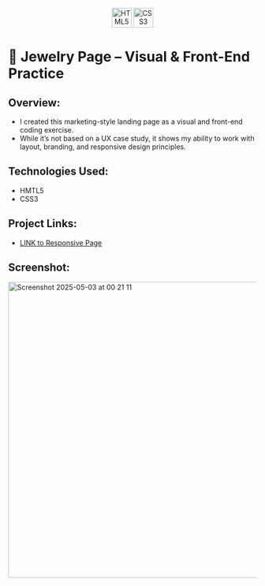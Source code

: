 <p align="center">
  <img src="https://cdn.jsdelivr.net/gh/devicons/devicon/icons/html5/html5-original.svg" alt="HTML5" width="40" />
  <img src="https://cdn.jsdelivr.net/gh/devicons/devicon/icons/css3/css3-original.svg" alt="CSS3" width="40" />
</p>

# 💍 Jewelry Page – Visual & Front-End Practice

## Overview:
- I created this marketing-style landing page as a visual and front-end coding exercise.
- While it’s not based on a UX case study, it shows my ability to work with layout, branding, and responsive design principles.

## Technologies Used:
- HMTL5
- CSS3

## Project Links:

- [LINK to Responsive Page](https://helinajarvesaar.github.io/Jewerly_Page/)


## Screenshot:
<img width="600" alt="Screenshot 2025-05-03 at 00 21 11" src="https://github.com/user-attachments/assets/53488575-7c78-4698-af4f-c9b3efa78955" />
